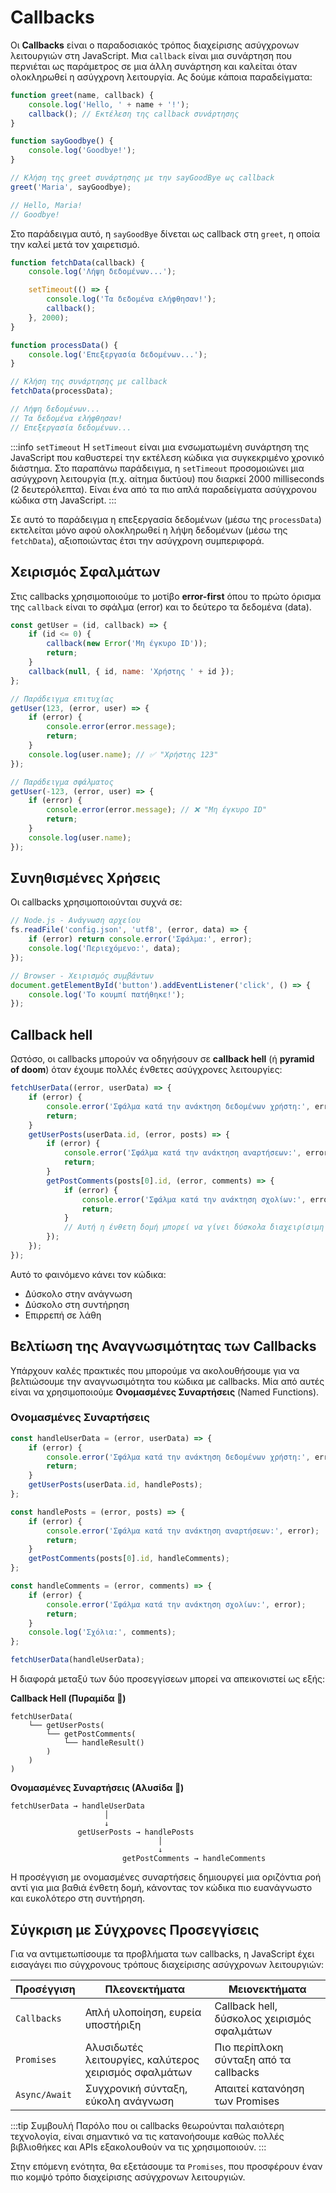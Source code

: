 # Callbacks

Οι **Callbacks** είναι ο παραδοσιακός τρόπος διαχείρισης ασύγχρονων λειτουργιών στη JavaScript. Μια `callback` είναι μια συνάρτηση που περνιέται ως παράμετρος σε μια άλλη συνάρτηση και καλείται όταν ολοκληρωθεί η ασύγχρονη λειτουργία. Ας δούμε κάποια παραδείγματα:

```javascript
function greet(name, callback) {
    console.log('Hello, ' + name + '!');
    callback(); // Εκτέλεση της callback συνάρτησης
}

function sayGoodbye() {
    console.log('Goodbye!');
}

// Κλήση της greet συνάρτησης με την sayGoodBye ως callback
greet('Maria', sayGoodbye);

// Hello, Maria!
// Goodbye!
```

Στο παράδειγμα αυτό, η `sayGoodBye` δίνεται ως callback στη `greet`, η οποία την καλεί μετά τον χαιρετισμό.

```javascript
function fetchData(callback) {
    console.log('Λήψη δεδομένων...');

    setTimeout(() => {
        console.log('Τα δεδομένα ελήφθησαν!');
        callback();
    }, 2000);
}

function processData() {
    console.log('Επεξεργασία δεδομένων...');
}

// Κλήση της συνάρτησης με callback
fetchData(processData);

// Λήψη δεδομένων...
// Τα δεδομένα ελήφθησαν!
// Επεξεργασία δεδομένων...
```

:::info `setTimeout`
Η `setTimeout` είναι μια ενσωματωμένη συνάρτηση της JavaScript που καθυστερεί την εκτέλεση κώδικα για συγκεκριμένο χρονικό διάστημα. Στο παραπάνω παράδειγμα, η `setTimeout` προσομοιώνει μια ασύγχρονη λειτουργία (π.χ. αίτημα δικτύου) που διαρκεί 2000 milliseconds (2 δευτερόλεπτα). Είναι ένα από τα πιο απλά παραδείγματα ασύγχρονου κώδικα στη JavaScript.
:::

Σε αυτό το παράδειγμα η επεξεργασία δεδομένων (μέσω της `processData`) εκτελείται μόνο αφού ολοκληρωθεί η λήψη δεδομένων (μέσω της `fetchData`), αξιοποιώντας έτσι την ασύγχρονη συμπεριφορά.

## Χειρισμός Σφαλμάτων

Στις callbacks χρησιμοποιούμε το μοτίβο **error-first** όπου το πρώτο όρισμα της `callback` είναι το σφάλμα (error) και το δεύτερο τα δεδομένα (data).

```javascript
const getUser = (id, callback) => {
    if (id <= 0) {
        callback(new Error('Μη έγκυρο ID'));
        return;
    }
    callback(null, { id, name: 'Χρήστης ' + id });
};

// Παράδειγμα επιτυχίας
getUser(123, (error, user) => {
    if (error) {
        console.error(error.message);
        return;
    }
    console.log(user.name); // ✅ "Χρήστης 123"
});

// Παράδειγμα σφάλματος
getUser(-123, (error, user) => {
    if (error) {
        console.error(error.message); // ❌ "Μη έγκυρο ID"
        return;
    }
    console.log(user.name);
});
```

## Συνηθισμένες Χρήσεις

Οι callbacks χρησιμοποιούνται συχνά σε:

```javascript
// Node.js - Ανάγνωση αρχείου
fs.readFile('config.json', 'utf8', (error, data) => {
    if (error) return console.error('Σφάλμα:', error);
    console.log('Περιεχόμενο:', data);
});

// Browser - Χειρισμός συμβάντων
document.getElementById('button').addEventListener('click', () => {
    console.log('Το κουμπί πατήθηκε!');
});
```

## Callback hell

Ωστόσο, οι callbacks μπορούν να οδηγήσουν σε **callback hell** (ή **pyramid of doom**) όταν έχουμε πολλές ένθετες ασύγχρονες λειτουργίες:

```javascript
fetchUserData((error, userData) => {
    if (error) {
        console.error('Σφάλμα κατά την ανάκτηση δεδομένων χρήστη:', error);
        return;
    }
    getUserPosts(userData.id, (error, posts) => {
        if (error) {
            console.error('Σφάλμα κατά την ανάκτηση αναρτήσεων:', error);
            return;
        }
        getPostComments(posts[0].id, (error, comments) => {
            if (error) {
                console.error('Σφάλμα κατά την ανάκτηση σχολίων:', error);
                return;
            }
            // Αυτή η ένθετη δομή μπορεί να γίνει δύσκολα διαχειρίσιμη
        });
    });
});
```

Αυτό το φαινόμενο κάνει τον κώδικα:

-   Δύσκολο στην ανάγνωση
-   Δύσκολο στη συντήρηση
-   Επιρρεπή σε λάθη

## Βελτίωση της Αναγνωσιμότητας των Callbacks

Υπάρχουν καλές πρακτικές που μπορούμε να ακολουθήσουμε για να βελτιώσουμε την αναγνωσιμότητα του κώδικα με callbacks. Μία από αυτές είναι να χρησιμοποιούμε **Ονομασμένες Συναρτήσεις** (Named Functions).

### Ονομασμένες Συναρτήσεις

```javascript
const handleUserData = (error, userData) => {
    if (error) {
        console.error('Σφάλμα κατά την ανάκτηση δεδομένων χρήστη:', error);
        return;
    }
    getUserPosts(userData.id, handlePosts);
};

const handlePosts = (error, posts) => {
    if (error) {
        console.error('Σφάλμα κατά την ανάκτηση αναρτήσεων:', error);
        return;
    }
    getPostComments(posts[0].id, handleComments);
};

const handleComments = (error, comments) => {
    if (error) {
        console.error('Σφάλμα κατά την ανάκτηση σχολίων:', error);
        return;
    }
    console.log('Σχόλια:', comments);
};

fetchUserData(handleUserData);
```

Η διαφορά μεταξύ των δύο προσεγγίσεων μπορεί να απεικονιστεί ως εξής:

**Callback Hell (Πυραμίδα 🔺)**

```
fetchUserData(
    └── getUserPosts(
        └── getPostComments(
            └── handleResult()
        )
    )
)
```

**Ονομασμένες Συναρτήσεις (Αλυσίδα 🔗)**

```
fetchUserData → handleUserData
                     │
                     ↓
               getUserPosts → handlePosts
                                 │
                                 ↓
                         getPostComments → handleComments
```

Η προσέγγιση με ονομασμένες συναρτήσεις δημιουργεί μια οριζόντια ροή αντί για μια βαθιά ένθετη δομή, κάνοντας τον κώδικα πιο ευανάγνωστο και ευκολότερο στη συντήρηση.

## Σύγκριση με Σύγχρονες Προσεγγίσεις

Για να αντιμετωπίσουμε τα προβλήματα των callbacks, η JavaScript έχει εισαγάγει πιο σύγχρονους τρόπους διαχείρισης ασύγχρονων λειτουργιών:

| Προσέγγιση    | Πλεονεκτήματα                                         | Μειονεκτήματα                               |
| ------------- | ----------------------------------------------------- | ------------------------------------------- |
| `Callbacks`   | Απλή υλοποίηση, ευρεία υποστήριξη                     | Callback hell, δύσκολος χειρισμός σφαλμάτων |
| `Promises`    | Αλυσιδωτές λειτουργίες, καλύτερος χειρισμός σφαλμάτων | Πιο περίπλοκη σύνταξη από τα callbacks      |
| `Async/Await` | Συγχρονική σύνταξη, εύκολη ανάγνωση                   | Απαιτεί κατανόηση των Promises              |

:::tip Συμβουλή
Παρόλο που οι callbacks θεωρούνται παλαιότερη τεχνολογία, είναι σημαντικό να τις κατανοήσουμε καθώς πολλές βιβλιοθήκες και APIs εξακολουθούν να τις χρησιμοποιούν.
:::

Στην επόμενη ενότητα, θα εξετάσουμε τα `Promises`, που προσφέρουν έναν πιο κομψό τρόπο διαχείρισης ασύγχρονων λειτουργιών.
